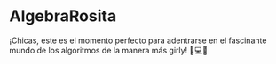 # AlgebraRosita
¡Chicas, este es el momento perfecto para adentrarse en el fascinante mundo de los algoritmos de la manera más girly! 🌟💻💓
